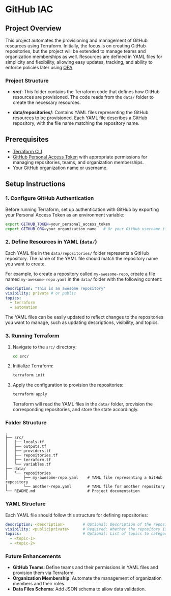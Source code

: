# GitHub IAC

## Project Overview

This project automates the provisioning and management of GitHub resources using Terraform. Initially, the focus is on creating GitHub repositories, but the project will be extended to manage teams and organization memberships as well. Resources are defined in YAML files for simplicity and flexibility, allowing easy updates, tracking, and ability to enforce policies later using [OPA](https://www.openpolicyagent.org/docs/latest/terraform/).

### Project Structure

- **src/**: This folder contains the Terraform code that defines how GitHub resources are provisioned. The code reads from the `data/` folder to create the necessary resources.
  
- **data/repositories/**: Contains YAML files representing the GitHub resources to be provisioned. Each YAML file describes a GitHub repository, with the file name matching the repository name.

## Prerequisites

- [Terraform CLI](https://www.terraform.io/downloads.html)
- [GitHub Personal Access Token](https://docs.github.com/en/authentication/keeping-your-account-and-data-secure/creating-a-personal-access-token) with appropriate permissions for managing repositories, teams, and organization memberships.
- Your GitHub organization name or username.

## Setup Instructions

### 1. Configure GitHub Authentication

Before running Terraform, set up authentication with GitHub by exporting your Personal Access Token as an environment variable:

```bash
export GITHUB_TOKEN=your_personal_access_token
export GITHUB_ORG=your_organization_name   # Or your GitHub username if you're not using an org
```

### 2. Define Resources in YAML (`data/`)

Each YAML file in the `data/repositories/` folder represents a GitHub repository. The name of the YAML file should match the repository name you want to create.

For example, to create a repository called `my-awesome-repo`, create a file named `my-awesome-repo.yaml` in the `data/` folder with the following content:

```yaml
description: "This is an awesome repository"
visibility: private # or public
topics:
  - terraform
  - automation
```

The YAML files can be easily updated to reflect changes to the repositories you want to manage, such as updating descriptions, visibility, and topics.

### 3. Running Terraform

1. Navigate to the `src/` directory:
   ```bash
   cd src/
   ```

2. Initialize Terraform:
   ```bash
   terraform init
   ```

3. Apply the configuration to provision the repositories:
   ```bash
   terraform apply
   ```

   Terraform will read the YAML files in the `data/` folder, provision the corresponding repositories, and store the state accordingly.

### Folder Structure

```
.
├── src/
│   ├── locals.tf
│   ├── outputs.tf
│   ├── providers.tf
│   ├── repositories.tf
│   ├── terraform.tf
│   └── variables.tf
├── data/
│   └── repositories
│       ├── my-awesome-repo.yaml    # YAML file representing a GitHub repository
│       └── another-repo.yaml       # YAML file for another repository
└── README.md                       # Project documentation
```

### YAML Structure

Each YAML file should follow this structure for defining repositories:

```yaml
description: <description>        # Optional: Description of the repository
visibility: <public|private>      # Required: Whether the repository is private or public
topics:                           # Optional: List of topics to categorize the repository
  - <topic-1>
  - <topic-2>
```

### Future Enhancements

- **GitHub Teams**: Define teams and their permissions in YAML files and provision them via Terraform.
- **Organization Membership**: Automate the management of organization members and their roles.
- **Data Files Schema**: Add JSON schema to allow data validation.
